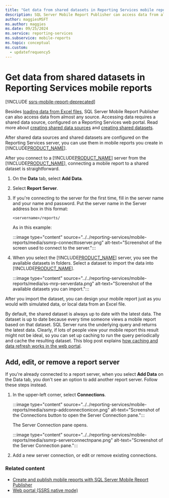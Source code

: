 ```yaml
---
title: "Get data from shared datasets in Reporting Services mobile reports"
description: SQL Server Mobile Report Publisher can access data from almost any source by using a shared data source, configured on a Reporting Services web portal.
author: maggiesMSFT
ms.author: maggies
ms.date: 09/25/2024
ms.service: reporting-services
ms.subservice: mobile-reports
ms.topic: conceptual
ms.custom:
  - updatefrequency5
---
```

# Get data from shared datasets in Reporting Services mobile reports

[!INCLUDE [ssrs-mobile-report-deprecated](../../includes/ssrs-mobile-report-deprecated.md)]

Besides [loading data from Excel files](../../reporting-services/mobile-reports/prepare-excel-data-for-reporting-services-mobile-reports.md), SQL Server Mobile Report Publisher can also access data from almost any source. Accessing data requires a shared data source, configured on a Reporting Services web portal. Read more about [creating shared data sources](../../reporting-services/report-data/create-modify-and-delete-shared-data-sources-ssrs.md) and [creating shared datasets](../../reporting-services/report-data/manage-shared-datasets.md).  
  
After shared data sources and shared datasets are configured on the Reporting Services server, you can use them in mobile reports you create in [!INCLUDE[PRODUCT_NAME](../../includes/ss-mobilereptpub-short.md)].   
  
After you connect to a [!INCLUDE[PRODUCT_NAME](../../includes/ssrsnoversion-md.md)] server from the [!INCLUDE[PRODUCT_NAME](../../includes/ss-mobilereptpub-short.md)], connecting a mobile report to a shared dataset is straightforward.   
  
1. On the **Data** tab, select **Add Data**.  
  
1. Select **Report Server**.   
  
1.  If you're connecting to the server for the first time, fill in the server name and your name and password. Put the server name in the Server address box in this format:  
  
    `<servername>/reports/`  
  
    As in this example:  
       
    :::image type="content" source="../../reporting-services/mobile-reports/media/ssmrp-connecttoserver.png" alt-text="Screenshot of the screen used to connect to the server.":::
  
  
1. When you select the [!INCLUDE[PRODUCT_NAME](../../includes/ssrsnoversion-md.md)] server, you see the available datasets in folders. Select a dataset to import the data into [!INCLUDE[PRODUCT_NAME](../../includes/ss-mobilereptpub-short.md)].  
  
   :::image type="content" source="../../reporting-services/mobile-reports/media/ss-mrp-serverdata.png" alt-text="Screenshot of the available datasets you can import.":::

  
After you import the dataset, you can design your mobile report just as you would with simulated data, or local data from an Excel file.  
  
By default, the shared dataset is always up to date with the latest data. The dataset is up to date because every time someone views a mobile report based on that dataset. SQL Server runs the underlying query and returns the latest data. Clearly, if lots of people view your mobile report this result might not be ideal, so you can set up caching to run the query periodically and cache the resulting dataset. This blog post explains [how caching and data refresh works in the web portal](https://christopherfinlan.com/2016/02/10/so-refreshinghow-data-refresh-works-with-mobile-reports-and-kpis-in-reporting-services/).  
  
## Add, edit, or remove a report server  
  
If you're already connected to a report server, when you select **Add Data** on the Data tab, you don't see an option to add another report server. Follow these steps instead.  
  
1. In the upper-left corner, select **Connections**.  
  
   :::image type="content" source="../../reporting-services/mobile-reports/media/ssmrp-addconnectionicon.png" alt-text="Screenshot of the Connections button to open the Server Connection pane.":::
  
   The Server Connection pane opens.  
     
   :::image type="content" source="../../reporting-services/mobile-reports/media/ssmrp-serverconnectnpane.png" alt-text="Screenshot of the Server Connection pane.":::

1. Add a new server connection, or edit or remove existing connections.  
  
### Related content 
- [Create and publish mobile reports with SQL Server Mobile Report Publisher](../../reporting-services/mobile-reports/create-mobile-reports-with-sql-server-mobile-report-publisher.md)  
-  [Web portal (SSRS native mode)](../../reporting-services/web-portal-ssrs-native-mode.md)  
  
